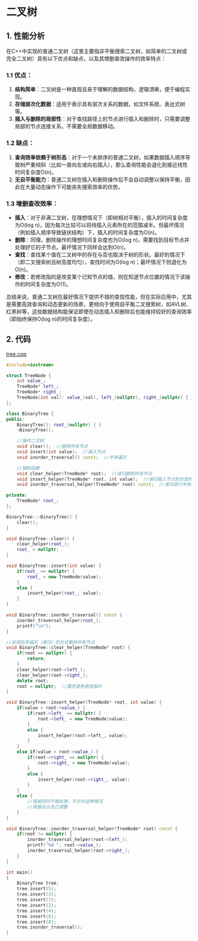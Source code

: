 # 二叉树

## 1. 性能分析

在C++中实现的普通二叉树（这里主要指非平衡搜索二叉树，如简单的二叉树或完全二叉树）具有以下优点和缺点，以及其增删查改操作的效率特点：

### 1.1 优点：
1. **结构简单**：二叉树是一种直观且易于理解的数据结构，逻辑清晰，便于编程实现。
2. **存储层次化数据**：适用于表示具有层次关系的数据，如文件系统、表达式树等。
3. **插入与删除的局部性**：对于查找路径上的节点进行插入和删除时，只需要调整局部的节点连接关系，不需要全局数据移动。

### 1.2 缺点：
1. **查询效率依赖于树形态**：对于一个未排序的普通二叉树，如果数据插入顺序导致树严重倾斜（比如一直向左或向右插入），那么查询性能会退化到接近线性时间复杂度O(n)。
2. **无自平衡能力**：普通二叉树在插入和删除操作后不会自动调整以保持平衡，因此在大量动态操作下可能丧失搜索效率的优势。

### 1.3 增删查改效率：
- **插入**：对于非满二叉树，在理想情况下（即树相对平衡），插入的时间复杂度为O(log n)，因为每次比较可以将待插入元素所在的范围减半。但最坏情况（例如插入顺序导致链状结构）下，插入的时间复杂度为O(n)。
- **删除**：同理，删除操作的理想时间复杂度也为O(log n)，需要找到目标节点并处理好它的子节点。最坏情况下同样会达到O(n)。
- **查找**：查找某个值在二叉树中的存在与否也取决于树的形状。最好的情况下（即二叉搜索树且树高度均匀），查找时间为O(log n)；最坏情况下则退化为O(n)。
- **修改**：若修改指的是改变某个已知节点的值，则在知道节点位置的情况下该操作的时间复杂度为O(1)。

总结来说，普通二叉树在最好情况下提供不错的查找性能，但在实际应用中，尤其是需要高效查询和动态更新的场景，更倾向于使用自平衡二叉搜索树，如AVL树、红黑树等，这些数据结构能保证即使在动态插入和删除后也能维持较好的查询效率（即始终保持O(log n)的时间复杂度）。

## 2. 代码

[tree.cpp](https://github.com/niu0217/Documents/blob/main/C%2B%2B/datastructure/code/tree.cpp)

```c++
#include<iostream>

struct TreeNode {
    int value_;
    TreeNode* left_;
    TreeNode* right_;
    TreeNode(int val): value_(val), left_(nullptr), right_(nullptr) { }
};

class BinaryTree {
public:
    BinaryTree(): root_(nullptr) { }
    ~BinaryTree();

    //操作二叉树
    void clear();  //删除所有节点
    void insert(int value);  //插入节点
    void inorder_traversal() const;  //中序遍历

    //辅助函数
    void clear_helper(TreeNode* root);  //递归删除所有节点
    void insert_helper(TreeNode* root, int value);  //递归插入节点到合适的位置
    void inorder_traversal_helper(TreeNode* root) const;  //递归进行中序遍历

private:
    TreeNode* root_;
};

BinaryTree::~BinaryTree() {
    clear();
}

void BinaryTree::clear() {
    clear_helper(root_);
    root_ = nullptr;
}

void BinaryTree::insert(int value) {
    if(root_ == nullptr) {
        root_ = new TreeNode(value);
    }
    else {
        insert_helper(root_, value);
    }
}

void BinaryTree::inorder_traversal() const {
    inorder_traversal_helper(root_);
    printf("\n");
}

//采用后序遍历（递归）的方式删除所有节点
void BinaryTree::clear_helper(TreeNode* root) {
    if(root == nullptr) {
        return;
    }
    clear_helper(root->left_);
    clear_helper(root->right_);
    delete root;
    root = nullptr;  //置空避免悬挂指针
}

void BinaryTree::insert_helper(TreeNode* root, int value) {
    if(value < root->value_) {
        if(root->left_ == nullptr) {
            root->left_ = new TreeNode(value);
        }
        else {
            insert_helper(root->left_, value);
        }
    }
    else if(value > root->value_) {
        if(root->right_ == nullptr) {
            root->right_ = new TreeNode(value);
        }
        else {
            insert_helper(root->right_, value);
        }
    }
    else {
        //值相同时不做处理，不允许这种情况
        //根据设计自己调整
    }
}

void BinaryTree::inorder_traversal_helper(TreeNode* root) const {
    if(root != nullptr) {
        inorder_traversal_helper(root->left_);
        printf("%d ", root->value_);
        inorder_traversal_helper(root->right_);
    }
}

int main()
{
    BinaryTree tree;
    tree.insert(5);
    tree.insert(3);
    tree.insert(7);
    tree.insert(2);
    tree.insert(4);
    tree.insert(6);
    tree.insert(8);
    tree.inorder_traversal();
}
```

 